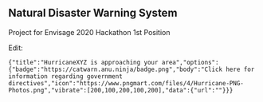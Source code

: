 ## Natural Disaster Warning System

Project for Envisage 2020 Hackathon
1st Position 

Edit: 
```
{"title":"HurricaneXYZ is approaching your area","options":{"badge":"https://catwarn.anu.ninja/badge.png","body":"Click here for information regarding government directives","icon":"https://www.pngmart.com/files/4/Hurricane-PNG-Photos.png","vibrate":[200,100,200,100,200],"data":{"url":""}}}
```
